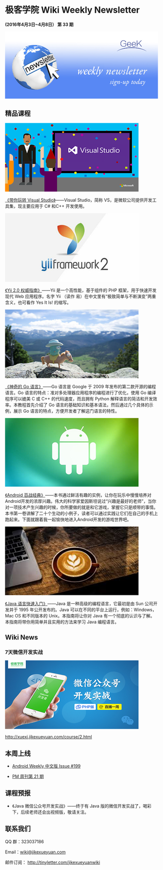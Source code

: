 # 极客学院 Wiki Weekly Newsletter 
 
**(2016年4月3日~4月8日） 第 33 期**                                                 

![newsletterlogo](images/newsletter-banner.jpg) 

## 精品课程

![](images/VS.png)

[《带你玩转 Visual Studio》](http://wiki.jikexueyuan.com/project/visual-studio/)——Visual Studio，简称 VS，是微软公司提供开发工具集，现主要应用于 C# 和C++ 开发使用。

![](images/yii.jpg)

[《Yii 2.0 权威指南》](http://wiki.jikexueyuan.com/project/yii-2.0-guide/)——Yii 是一个高性能，基于组件的 PHP 框架，用于快速开发现代 Web 应用程序。名字 Yii （读作 易）在中文里有“极致简单与不断演变”两重含义，也可看作 Yes It Is! 的缩写。

![](images/gopher.jpg)

[《神奇的 Go 语言》](http://wiki.jikexueyuan.com/project/magical-go/)——Go 语言是 Google 于 2009 年发布的第二款开源的编程语言。Go 语言的特点：准对多处理器应用程序的编程进行了优化，使用 Go 编译程序可以媲美 C 或 C++ 的代码速度，而且拥有 Python 解释语言的简洁和开发效率。本教程首先介绍了 Go 语言的基础知识和基本语法，然后通过几个具体的示例，展示 Go 语言的特点，方便开发者了解这门语言的特性。

![](images/Android48.jpg)

[《Android 百战经典》](http://wiki.jikexueyuan.com/project/android-war/)——本书通过鲜活有趣的实例，让你在玩乐中慢慢培养对Android开发的浓厚兴趣。伟大的科学家爱因斯坦说过“兴趣是最好的老师”，当你对一项技术产生兴趣的时候，你所要做的就是和它游戏，掌握它只是顺带的事情。本书第一卷讲解了二十个生动的小例子，读者可以通过实践让它们在自己的手机上跑起来。下面就跟着我一起愉快地进入Android开发的游戏世界吧。

![](images/java48.jpg)

[《Java 语言快速入门》](http://wiki.jikexueyuan.com/project/java/)——Java 是一种高级的编程语言，它最初是由 Sun 公司开发并于 1995 年公开发布的。Java 可以在不同的平台上运行，例如：Windows，Mac OS 和不同版本的 Unix。本指南将让你对 Java 有一个彻底的认识与了解。本指南将带你用简单并且实用的方法来学习 Java 编程语言。

## Wiki News

### 7天微信开发实战

![](images/weixin48.jpg)

<http://xuexi.jikexueyuan.com/course/2.html>

## 本周上线

- [Android Weekly 中文版 Issue #199](http://wiki.jikexueyuan.com/project/android-weekly/issue-198/index.html)

- [PM 周刊第 21 期](http://wiki.jikexueyuan.com/project/pmweekly/20.html)

## 课程预报

- 《Java 微信公众号开发实战》——终于有 Java 版的微信开发实战了，喝彩下，后续老师还会出视频版，敬请关注。

## 联系我们

QQ 群：323037186

Email：wiki@jikexueyuan.com

邮件订阅： <http://tinyletter.com/jikexueyuanwiki>

